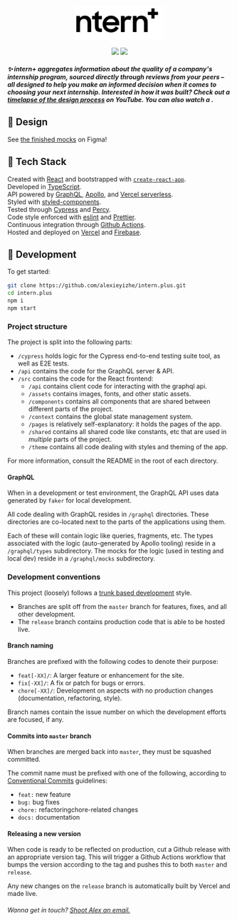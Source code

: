 <p align="center">
    <a href="https://intern.plus/" target="_blank" rel="noopener noreferrer" >
        <img alt="Site logo" src="./src/assets/img/logo-text.svg" width="200" />
    </a>
</p>
<p align="center">
    <img src="https://github.com/alexieyizhe/intern.plus/workflows/ci/badge.svg">
    <img src="https://img.shields.io/github/v/tag/alexieyizhe/intern.plus?label=version">
</p>

##### ✨ intern+ aggregates information about the quality of a company's internship program, sourced directly through reviews from your peers – all designed to help you make an informed decision when it comes to choosing your next internship. Interested in how it was built? Check out a [timelapse of the design process](https://youtu.be/0Ioruq2xIXw) on YouTube. You can also watch a .

## 🎨 Design

See [the finished mocks](https://www.figma.com/file/FyfrbCpoSGAeY3eTROqPx5/intern?node-id=0%3A1) on Figma!

## 🥞 Tech Stack

Created with [React](https://reactjs.org/) and bootstrapped with [`create-react-app`](https://create-react-app.dev/).  
Developed in [TypeScript](https://www.typescriptlang.org/).  
API powered by [GraphQL](https://graphql.org/), [Apollo](https://www.apollographql.com/), and [Vercel serverless](https://vercel.com).  
Styled with [styled-components](https://www.styled-components.com).  
Tested through [Cypress](https://www.cypress.io/) and [Percy](https://percy.io/).  
Code style enforced with [eslint](https://eslint.org/) and [Prettier](https://prettier.io/).  
Continuous integration through [Github Actions](https://github.com/features/actions).  
Hosted and deployed on [Vercel](https://vercel.com) and [Firebase](https://firebase.google.com/).

## 🚀 Development

To get started:

```sh
git clone https://github.com/alexieyizhe/intern.plus.git
cd intern.plus
npm i
npm start
```

### Project structure

The project is split into the following parts:

- `/cypress` holds logic for the Cypress end-to-end testing suite tool, as well as E2E tests.
- `/api` contains the code for the GraphQL server & API.
- `/src` contains the code for the React frontend:
  - `/api` contains client code for interacting with the graphql api.
  - `/assets` contains images, fonts, and other static assets.
  - `/components` contains all components that are shared between different parts of the project.
  - `/context` contains the global state management system.
  - `/pages` is relatively self-explanatory: it holds the pages of the app.
  - `/shared` contains all shared code like constants, etc that are used in _multiple_ parts of the project.
  - `/theme` contains all code dealing with styles and theming of the app.

For more information, consult the README in the root of each directory.

#### GraphQL

When in a development or test environment, the GraphQL API uses data generated by `faker` for local development.

All code dealing with GraphQL resides in `/graphql` directories. These directories are co-located next to the parts of the applications using them.

Each of these will contain logic like queries, fragments, etc. The types associated with the logic (auto-generated by Apollo tooling) reside in a `/graphql/types` subdirectory. The mocks for the logic (used in testing and local dev) reside in a `/graphql/mocks` subdirectory.

### Development conventions

This project (loosely) follows a [trunk based development](https://trunkbaseddevelopment.com/) style.

- Branches are split off from the `master` branch for features, fixes, and all other development.
- The `release` branch contains production code that is able to be hosted live.

#### Branch naming

Branches are prefixed with the following codes to denote their purpose:

- `feat[-XX]/`: A larger feature or enhancement for the site.
- `fix[-XX]/`: A fix or patch for bugs or errors.
- `chore[-XX]/`: Development on aspects with no production changes (documentation, refactoring, style).

Branch names contain the issue number on which the development efforts are focused, if any.

#### Commits into `master` branch

When branches are merged back into `master`, they must be squashed committed.

The commit name must be prefixed with one of the following, according to [Conventional Commits](https://www.conventionalcommits.org/en/v1.0.0/) guidelines:

- `feat:` new feature
- `bug:` bug fixes
- `chore:` refactoringchore-related changes
- `docs:` documentation

#### Releasing a new version

When code is ready to be reflected on production, cut a Github release with an appropriate version tag. This will trigger a Github Actions workflow that bumps the version according to the tag and pushes this to both `master` and `release`.

Any new changes on the `release` branch is automatically built by Vercel and made live.

###### Wanna get in touch? [Shoot Alex an email.](mailto:hi@alexxie.ca)
